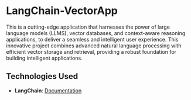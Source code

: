# LangChain-VectorApp
This is a cutting-edge application that harnesses the power of large language models (LLMS), vector databases, and context-aware reasoning applications, to deliver a seamless and intelligent user experience. This innovative project combines advanced natural language processing with efficient vector storage and retrieval, providing a robust foundation for building intelligent applications.

## Technologies Used

- **LangChain**: [Documentation](https://www.langchain.com/)

